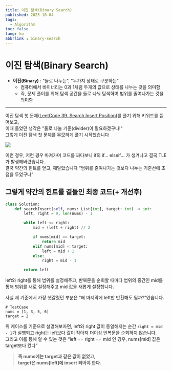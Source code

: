 ```yaml
---
title: 이진 탐색(Binary Search)
published: 2025-10-04
tags:
  - Algorithm
toc: false
lang: ko
abbrlink : binary-search
---
```


# 이진 탐색(Binary Search)

- **이진(Binary)** : "둘로 나누는", "두가지 상태로 구분하는"  
  - 컴퓨터에서 바이너리는 0과 1처럼 두개의 값으로 상태를 나누는 것을 의미함  
  - 즉, 문제 풀이를 위해 탐색 공간을 둘로 나눠 탐색하며 범위를 줄여나가는 것을 의미함

---

이진 탐색 첫 문제([LeetCode 39. Search Insert Position](https://leetcode.com))를 풀기 위해 키워드를 뜯어보고,  
이때 들었던 생각은 "둘로 나눌 기준(divider)이 필요하겠구나!"  
그렇게 이진 탐색 첫 문제를 무모하게 풀기 시작했습니다  

![](https://img1.daumcdn.net/thumb/R1280x0/?scode=mtistory2&fname=https%3A%2F%2Fblog.kakaocdn.net%2Fdna%2FbolKB1%2FbtsQ1ZpP9qF%2FAAAAAAAAAAAAAAAAAAAAAMTiUiXqjQfJdWwIf1hhwtJacXP4QdpEGRnEyGE43UJ6%2Fimg.png%3Fcredential%3DyqXZFxpELC7KVnFOS48ylbz2pIh7yKj8%26expires%3D1761922799%26allow_ip%3D%26allow_referer%3D%26signature%3DhSyFL10nHb5ofqY%252FJbrq1oiaA6E%253D)  
  
이런 경우, 저런 경우 따져가며 코드를 짜다보니 if의 if… elseif… 가 생겨나고 결국 TLE가 발생해버렸습니다..  
결국 약간의 힌트를 얻고, 깨달았습니다 “범위를 줄여나가는 것보다 나누는 기준선에 초점을 두었구나”
  
## 그렇게 약간의 힌트를 곁들인 최종 코드(+ 개선후)

```python
class Solution:
    def searchInsert(self, nums: List[int], target: int) -> int:
        left, right = 0, len(nums) - 1

        while left <= right:
            mid = (left + right) // 2

            if nums[mid] == target:
                return mid
            elif nums[mid] < target:
                left = mid + 1
            else:
                right = mid - 1

        return left
```

left와 right를 통해 범위를 설정해주고, 반복문을 순회할 때마다 범위의 중간인 mid를 통해 범위를 새로 설정해주고 mid 값을 새롭게 설정합니다.
  
사실 제 기준에서 가장 헷갈렸던 부분은 “왜 마지막에 left만 반환해도 될까?”였습니다.

```  
# TestCase
nums = [1, 3, 5, 6]  
target = 2
```

위 케이스를 기준으로 설명해보자면, left와 right 값이 동일해지는 순간 `right = mid - 1`가 실행되고 right는 left보다 값이 작아져 더이상 반복문을 순회하지 않습니다.  
그리고 이를 통해 알 수 있는 것은 “left == right == mid 인 경우, nums[mid] 값은 target보다 컸다”
  
> **즉 nums에는 target과 같은 값이 없었고,**  
> **target은 nums[left]에 insert 되어야 한다.**